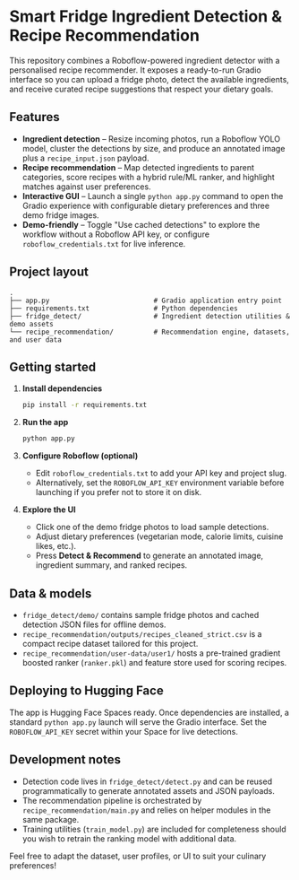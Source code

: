 # Smart Fridge Ingredient Detection & Recipe Recommendation

This repository combines a Roboflow-powered ingredient detector with a personalised recipe recommender. It exposes a ready-to-run Gradio interface so you can upload a fridge photo, detect the available ingredients, and receive curated recipe suggestions that respect your dietary goals.

## Features

- **Ingredient detection** – Resize incoming photos, run a Roboflow YOLO model, cluster the detections by size, and produce an annotated image plus a `recipe_input.json` payload.
- **Recipe recommendation** – Map detected ingredients to parent categories, score recipes with a hybrid rule/ML ranker, and highlight matches against user preferences.
- **Interactive GUI** – Launch a single `python app.py` command to open the Gradio experience with configurable dietary preferences and three demo fridge images.
- **Demo-friendly** – Toggle "Use cached detections" to explore the workflow without a Roboflow API key, or configure `roboflow_credentials.txt` for live inference.

## Project layout

```
.
├── app.py                          # Gradio application entry point
├── requirements.txt                # Python dependencies
├── fridge_detect/                  # Ingredient detection utilities & demo assets
└── recipe_recommendation/          # Recommendation engine, datasets, and user data
```

## Getting started

1. **Install dependencies**

   ```bash
   pip install -r requirements.txt
   ```

2. **Run the app**

   ```bash
   python app.py
   ```

3. **Configure Roboflow (optional)**

   - Edit `roboflow_credentials.txt` to add your API key and project slug.
   - Alternatively, set the `ROBOFLOW_API_KEY` environment variable before launching if you prefer not to store it on disk.

4. **Explore the UI**

   - Click one of the demo fridge photos to load sample detections.
   - Adjust dietary preferences (vegetarian mode, calorie limits, cuisine likes, etc.).
   - Press **Detect & Recommend** to generate an annotated image, ingredient summary, and ranked recipes.

## Data & models

- `fridge_detect/demo/` contains sample fridge photos and cached detection JSON files for offline demos.
- `recipe_recommendation/outputs/recipes_cleaned_strict.csv` is a compact recipe dataset tailored for this project.
- `recipe_recommendation/user-data/user1/` hosts a pre-trained gradient boosted ranker (`ranker.pkl`) and feature store used for scoring recipes.

## Deploying to Hugging Face

The app is Hugging Face Spaces ready. Once dependencies are installed, a standard `python app.py` launch will serve the Gradio interface. Set the `ROBOFLOW_API_KEY` secret within your Space for live detections.

## Development notes

- Detection code lives in `fridge_detect/detect.py` and can be reused programmatically to generate annotated assets and JSON payloads.
- The recommendation pipeline is orchestrated by `recipe_recommendation/main.py` and relies on helper modules in the same package.
- Training utilities (`train_model.py`) are included for completeness should you wish to retrain the ranking model with additional data.

Feel free to adapt the dataset, user profiles, or UI to suit your culinary preferences!
